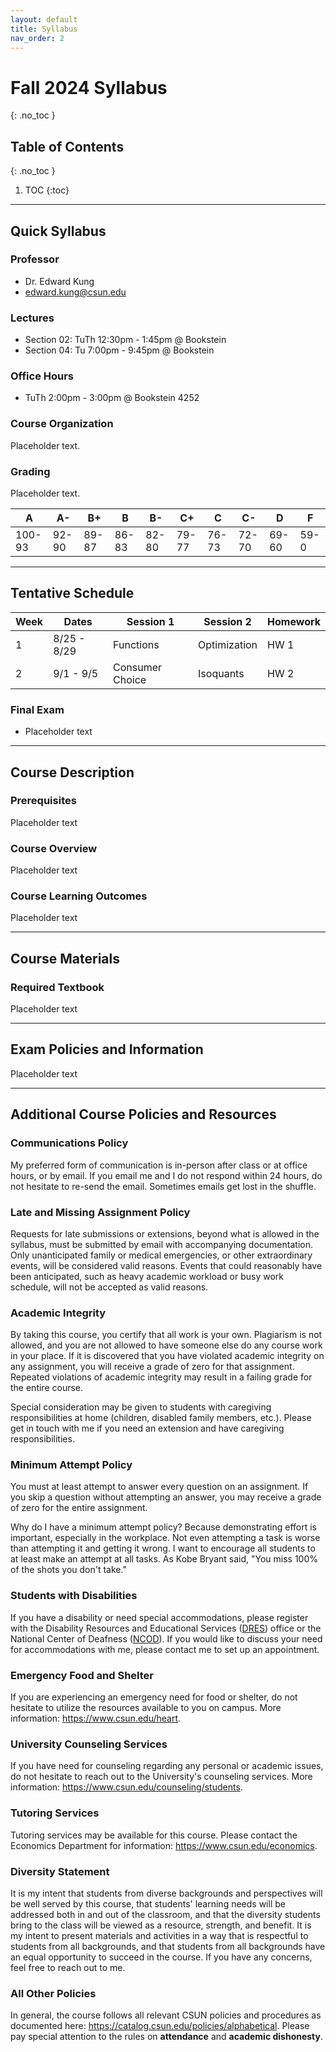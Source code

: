 ```yaml
---
layout: default
title: Syllabus
nav_order: 2
---
```


# Fall 2024 Syllabus
{: .no_toc }

## Table of Contents
{: .no_toc }

1. TOC
{:toc}

---

## Quick Syllabus

### Professor

- Dr. Edward Kung
- edward.kung@csun.edu

### Lectures

- Section 02: TuTh 12:30pm - 1:45pm @ Bookstein
- Section 04: Tu 7:00pm - 9:45pm @ Bookstein

### Office Hours

- TuTh 2:00pm - 3:00pm @ Bookstein 4252

### Course Organization

Placeholder text.

### Grading

Placeholder text.

|  A     |  A-   |  B+   |  B    |  B-   |  C+   |  C    |  C-   |  D    |  F   |
| ------ | ----- | ----- | ----- | ----- | ----- | ----- | ----- | ----- | ---- |
| 100-93 | 92-90 | 89-87 | 86-83 | 82-80 | 79-77 | 76-73 | 72-70 | 69-60 | 59-0 |



---

## Tentative Schedule

| Week | Dates       | Session 1          | Session 2        | Homework       |
| ---- | ----------- | ------------------ | ---------------- | -------------- |
|    1 | 8/25 - 8/29 | Functions          | Optimization     | HW 1           | 
|    2 | 9/1 - 9/5   | Consumer Choice    | Isoquants        | HW 2           |

### Final Exam

- Placeholder text

---

## Course Description

### Prerequisites

Placeholder text

### Course Overview

Placeholder text

### Course Learning Outcomes

Placeholder text

---

## Course Materials

### Required Textbook

Placeholder text

---

## Exam Policies and Information

Placeholder text

---

## Additional Course Policies and Resources

### Communications Policy

My preferred form of communication is in-person after class or at office hours, or by email. If you email me and I do not respond within 24 hours, do not hesitate to re-send the email. Sometimes emails get lost in the shuffle.

### Late and Missing Assignment Policy

Requests for late submissions or extensions, beyond what is allowed in the syllabus, must be submitted by email with accompanying documentation. Only unanticipated family or medical emergencies, or other extraordinary events, will be considered valid reasons. Events that could reasonably have been anticipated, such as heavy academic workload or busy work schedule, will not be accepted as valid reasons.

### Academic Integrity

By taking this course, you certify that all work is your own. Plagiarism is not allowed, and you are not allowed to have someone else do any course work in your place. If it is discovered that you have violated academic integrity on any assignment, you will receive a grade of zero for that assignment. Repeated violations of academic integrity may result in a failing grade for the entire course.

Special consideration may be given to students with caregiving responsibilities at home (children, disabled family members, etc.). Please get in touch with me if you need an extension and have caregiving responsibilities.

### Minimum Attempt Policy

You must at least attempt to answer every question on an assignment. If you skip a question without attempting an answer, you may receive a grade of zero for the entire assignment.

Why do I have a minimum attempt policy? Because demonstrating effort is important, especially in the workplace. Not even attempting a task is worse than attempting it and getting it wrong. I want to encourage all students to at least make an attempt at all tasks. As Kobe Bryant said, "You miss 100% of the shots you don't take."

### Students with Disabilities

If you have a disability or need special accommodations, please register with the Disability Resources and Educational Services ([DRES](https://www.csun.edu/dres)) office or the National Center of Deafness ([NCOD](https://www.csun.edu/ncod)). If you would like to discuss your need for accommodations with me, please contact me to set up an appointment.

### Emergency Food and Shelter

If you are experiencing an emergency need for food or shelter, do not hesitate to utilize the resources available to you on campus. More information: https://www.csun.edu/heart.

### University Counseling Services

If you have need for counseling regarding any personal or academic issues, do not hesitate to reach out to the University's counseling services. More information: https://www.csun.edu/counseling/students.

### Tutoring Services

Tutoring services may be available for this course. Please contact the Economics Department for information: https://www.csun.edu/economics.

### Diversity Statement

It is my intent that students from diverse backgrounds and perspectives will be well served by this course, that students' learning needs will be addressed both in and out of the classroom, and that the diversity students bring to the class will be viewed as a resource, strength, and benefit. It is my intent to present materials and activities in a way that is respectful to students from all backgrounds, and that students from all backgrounds have an equal opportunity to succeed in the course. If you have any concerns, feel free to reach out to me.

### All Other Policies

In general, the course follows all relevant CSUN policies and procedures as documented here: https://catalog.csun.edu/policies/alphabetical. Please pay special attention to the rules on **attendance** and **academic dishonesty**.




